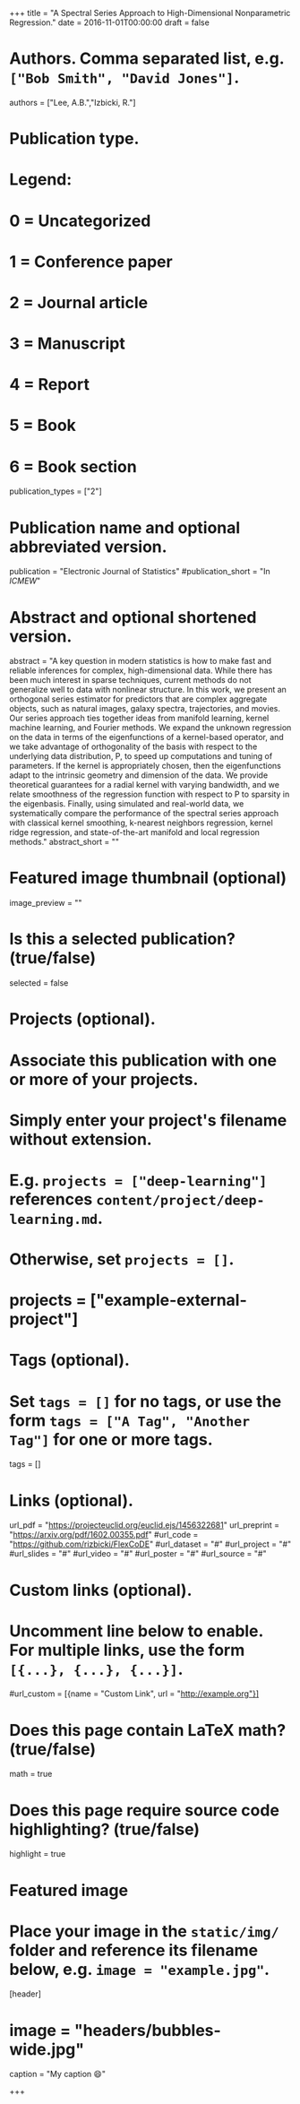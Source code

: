+++
title = "A Spectral Series Approach to High-Dimensional Nonparametric Regression."
date = 2016-11-01T00:00:00
draft = false

# Authors. Comma separated list, e.g. `["Bob Smith", "David Jones"]`.
authors = ["Lee, A.B.","Izbicki, R."]

# Publication type.
# Legend:
# 0 = Uncategorized
# 1 = Conference paper
# 2 = Journal article
# 3 = Manuscript
# 4 = Report
# 5 = Book
# 6 = Book section
publication_types = ["2"]

# Publication name and optional abbreviated version.
publication = "Electronic Journal of Statistics"
#publication_short = "In *ICMEW*"

# Abstract and optional shortened version.
abstract = "A key question in modern statistics is how to make fast and reliable inferences for complex, high-dimensional data. While there has been much interest in sparse techniques, current methods do not generalize well to data with nonlinear structure. In this work, we present an orthogonal series estimator for predictors that are complex aggregate objects, such as natural images, galaxy spectra, trajectories, and movies. Our series approach ties together ideas from manifold learning, kernel machine learning, and Fourier methods. We expand the unknown regression on the data in terms of the eigenfunctions of a kernel-based operator, and we take advantage of orthogonality of the basis with respect to the underlying data distribution, P, to speed up computations and tuning of parameters. If the kernel is appropriately chosen, then the eigenfunctions adapt to the intrinsic geometry and dimension of the data. We provide theoretical guarantees for a radial kernel with varying bandwidth, and we relate smoothness of the regression function with respect to P to sparsity in the eigenbasis. Finally, using simulated and real-world data, we systematically compare the performance of the spectral series approach with classical kernel smoothing, k-nearest neighbors regression, kernel ridge regression, and state-of-the-art manifold and local regression methods."
abstract_short = ""

# Featured image thumbnail (optional)
image_preview = ""

# Is this a selected publication? (true/false)
selected = false

# Projects (optional).
#   Associate this publication with one or more of your projects.
#   Simply enter your project's filename without extension.
#   E.g. `projects = ["deep-learning"]` references `content/project/deep-learning.md`.
#   Otherwise, set `projects = []`.
# projects = ["example-external-project"]

# Tags (optional).
#   Set `tags = []` for no tags, or use the form `tags = ["A Tag", "Another Tag"]` for one or more tags.
tags = []

# Links (optional).
url_pdf = "https://projecteuclid.org/euclid.ejs/1456322681"
url_preprint = "https://arxiv.org/pdf/1602.00355.pdf"
#url_code = "https://github.com/rizbicki/FlexCoDE"
#url_dataset = "#"
#url_project = "#"
#url_slides = "#"
#url_video = "#"
#url_poster = "#"
#url_source = "#"

# Custom links (optional).
#   Uncomment line below to enable. For multiple links, use the form `[{...}, {...}, {...}]`.
#url_custom = [{name = "Custom Link", url = "http://example.org"}]

# Does this page contain LaTeX math? (true/false)
math = true

# Does this page require source code highlighting? (true/false)
highlight = true

# Featured image
# Place your image in the `static/img/` folder and reference its filename below, e.g. `image = "example.jpg"`.
[header]
# image = "headers/bubbles-wide.jpg"
caption = "My caption :smile:"

+++

